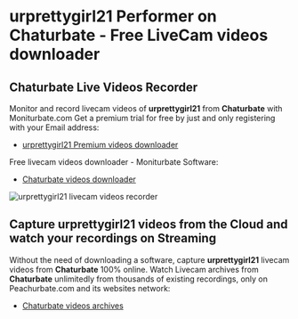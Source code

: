 # urprettygirl21 Performer on Chaturbate - Free LiveCam videos downloader

## Chaturbate Live Videos Recorder

Monitor and record livecam videos of **urprettygirl21** from **Chaturbate** with Moniturbate.com
Get a premium trial for free by just and only registering with your Email address:
* [urprettygirl21 Premium videos downloader](https://moniturbate.com/request-demo-licence-key.html)

Free livecam videos downloader - Moniturbate Software:
* [Chaturbate videos downloader](https://moniturbate.com/moniturbate-download-software.html)

![urprettygirl21 livecam videos recorder](https://peachurnet.com/templates/moniturbate-software.png)


## Capture urprettygirl21 videos from the Cloud and watch your recordings on Streaming

Without the need of downloading a software, capture **urprettygirl21** livecam videos from **Chaturbate** 100% online.
Watch Livecam archives from **Chaturbate** unlimitedly from thousands of existing recordings, only on Peachurbate.com and its websites network:
* [Chaturbate videos archives](https://peachurnet.com/)